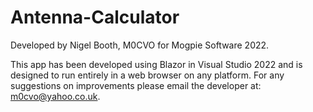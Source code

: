 # Antenna-Calculator

Developed by Nigel Booth, M0CVO for Mogpie Software 2022.

This app has been developed using Blazor in Visual Studio 2022 and is designed to run entirely in a web browser on any platform.  For any suggestions on improvements please email the 
developer at: m0cvo@yahoo.co.uk.


